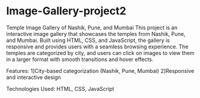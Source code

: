 # Image-Gallery-project2
Temple Image Gallery of Nashik, Pune, and Mumbai
This project is an interactive image gallery that showcases the temples from Nashik, Pune, and Mumbai. Built using HTML, CSS, and JavaScript, the gallery is responsive and provides users with a seamless browsing experience. The temples are categorized by city, and users can click on images to view them in a larger format with smooth transitions and hover effects.

Features:
1]City-based categorization (Nashik, Pune, Mumbai)
2]Responsive and interactive design

Technologies Used:
HTML, CSS, JavaScript
